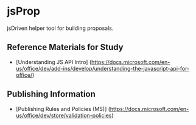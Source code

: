 # jsProp
jsDriven helper tool for building proposals.


## Reference Materials for Study


- [Understanding JS API Intro] (https://docs.microsoft.com/en-us/office/dev/add-ins/develop/understanding-the-javascript-api-for-office/)



## Publishing Information

- [Publishing Rules and Policies (MS)] (https://docs.microsoft.com/en-us/office/dev/store/validation-policies)
